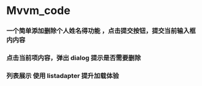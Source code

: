 # Mvvm_code
### 一个简单添加删除个人姓名得功能 ，点击提交按钮，提交当前输入框内内容
### 点击当前项内容，弹出 dialog 提示是否需要删除
### 列表展示 使用 listadapter 提升加载体验
